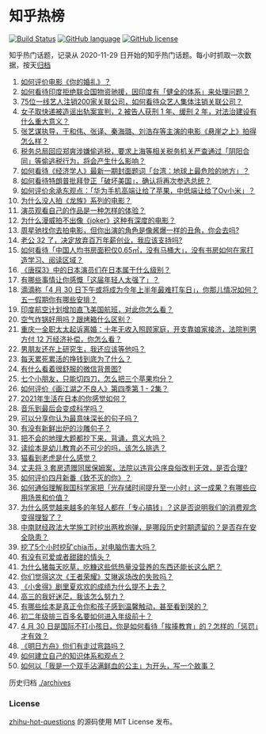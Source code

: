 # 知乎热榜
[![Build Status](https://github.com/ToWeLong/zhihu-hot-questions/workflows/CI/badge.svg)](https://github.com/ToWeLong/zhihu-hot-questions/actions)
[![GitHub language](https://img.shields.io/badge/language-golang-orange.svg)](https://golang.org/)
[![GitHub license](https://img.shields.io/github/license/ToWeLong/zhihu-hot-questions)](https://github.com/ToWeLong/zhihu-hot-questions/blob/main/LICENSE)

知乎热门话题，记录从 2020-11-29 日开始的知乎热门话题。每小时抓取一次数据，按天[归档](./archives)

<!-- BEGIN -->

1. [如何评价电影《你的婚礼》？](https://www.zhihu.com/question/437513111)
1. [如何看待印度拒绝联合国物资驰援，因印度有「健全的体系」来处理问题？](https://www.zhihu.com/question/457285008)
1. [75位一线艺人注销200家关联公司，如何看待众艺人集体注销关联公司？](https://www.zhihu.com/question/457181415)
1. [女子取快递被造谣出轨案宣判，2 被告人获刑 1 年、缓刑 2 年，对法治建设有什么重大意义？](https://www.zhihu.com/question/457266748)
1. [张艺谋执导，于和伟、张译、秦海璐、刘浩存等主演的电影《悬崖之上》拍得怎么样？](https://www.zhihu.com/question/398744121)
1. [税务总局回应郑爽涉嫌偷逃税，要求上海等相关税务机关严查通过「阴阳合同」等偷逃税行为，将会产生什么影响？](https://www.zhihu.com/question/457264887)
1. [如何看待《经济学人》最新一期封面题词「台湾：地球上最危险的地方」？](https://www.zhihu.com/question/457260755)
1. [如何看待特朗普批拜登正「破坏美国」，确认将再次参选总统？](https://www.zhihu.com/question/457256439)
1. [如何评价余承东观点：「华为手机高端让给了苹果，中低端让给了Ov小米」？](https://www.zhihu.com/question/457258690)
1. [为什么没人拍《龙族》系列的电影？](https://www.zhihu.com/question/448178834)
1. [演员观看自己的作品是一种怎样的体验？](https://www.zhihu.com/question/294472677)
1. [为什么漫威拍不出像《joker》这种有深度的电影？](https://www.zhihu.com/question/456837407)
1. [周星驰找你去拍电影，但你出演的角色是像酱爆一样的丑角，你会去吗?](https://www.zhihu.com/question/453812398)
1. [老公 32 了，决定放弃百万年薪创业，我应该支持吗?](https://www.zhihu.com/question/447327404)
1. [如何看待「中国人均书房面积仅0.65㎡，没有马桶大」，没有书房如何在家打造学习、阅读区域？](https://www.zhihu.com/question/456014343)
1. [《唐探3》中的日本演员们在日本属于什么级别？](https://www.zhihu.com/question/444896076)
1. [有哪些事情让你感慨「这届年轻人太强了」？](https://www.zhihu.com/question/456812148)
1. [滴滴称「4 月 30 日下午或将成为今年上半年最难打车日」，你那儿情况如何？五一假期你有哪些安排？](https://www.zhihu.com/question/457167453)
1. [印度航空计划增加直飞美国航班，对此你怎么看？](https://www.zhihu.com/question/457239121)
1. [空气炸锅好用吗？跟烤箱什么区别？](https://www.zhihu.com/question/291230420)
1. [重庆一全职太太起诉离婚：十年无收入照顾家庭，开支靠娘家接济，法院判男方付 12 万经济补偿，你怎么看？](https://www.zhihu.com/question/457146913)
1. [男朋友还在上研究生，我还应该等他吗？](https://www.zhihu.com/question/455432407)
1. [每天累死累活的挣钱到底为了什么？](https://www.zhihu.com/question/456067816)
1. [有什么看着很舒服的微信背景图?](https://www.zhihu.com/question/388752043)
1. [七个小朋友，只能切四刀，怎么把三个苹果均分？](https://www.zhihu.com/question/297440538)
1. [如何评价《画江湖之不良人》第四季第 1 - 2集？](https://www.zhihu.com/question/456851431)
1. [2021年生活在日本的你感觉如何？](https://www.zhihu.com/question/455934810)
1. [音乐到最后会变成科学吗？](https://www.zhihu.com/question/455907368)
1. [可以分享你认为最意味深长的句子吗？](https://www.zhihu.com/question/455777176)
1. [有没有新鲜出炉的沙雕句子？](https://www.zhihu.com/question/451404478)
1. [把不会的地理大题都抄下来，背诵，意义大吗？](https://www.zhihu.com/question/444879198)
1. [读绘本是幼儿教育必不可少的吗，该怎么挑选？](https://www.zhihu.com/question/439146316)
1. [猫看到老虎是什么感觉？](https://www.zhihu.com/question/455697352)
1. [丈夫将 3 套房遗赠同居保姆案，法院以违背公序良俗改判无效，是否合理?](https://www.zhihu.com/question/457149946)
1. [如何评价四月新番《致不灭的你》？](https://www.zhihu.com/question/454515151)
1. [如何通俗理解我国科学家把「光存储时间提升至一小时」这一成果？有哪些应用场景和价值？](https://www.zhihu.com/question/456553305)
1. [为什么感觉越来越多的年轻人都在「专心搞钱」？这是否说明我们的消费观念变得理智了？](https://www.zhihu.com/question/457140241)
1. [中南财经政法大学施工时挖出两枚炮弹，是哪段历史时期遗留的？是否存在安全隐患？](https://www.zhihu.com/question/457122815)
1. [挖了5个小时挖矿chia币，对电脑伤害大吗？](https://www.zhihu.com/question/454866562)
1. [有没有可爱或者甜甜的情头？](https://www.zhihu.com/question/391413854)
1. [为什么猪每天吃草，吃糠这些低热量没营养的东西还能长这么肥？](https://www.zhihu.com/question/450554480)
1. [你们觉得这次《王者荣耀》艾琳返场改的失败吗？](https://www.zhihu.com/question/455420512)
1. [《小舍得》剧里夏欢欢的成绩为什么提不上去？](https://www.zhihu.com/question/455735077)
1. [高三的我好迷茫，我该怎么努力？](https://www.zhihu.com/question/456263396)
1. [有哪些绘本是真正令你和孩子感到温馨触动，甚至看到哭的？](https://www.zhihu.com/question/312239649)
1. [初二年级排三百多名要如何进入年级前十？](https://www.zhihu.com/question/447709781)
1. [4 月 30 日是国际不打小孩日，你是如何看待「挨揍教育」的？怎样的「惩罚」才有效？](https://www.zhihu.com/question/391581129)
1. [《明日方舟》你们有走过弯路吗？](https://www.zhihu.com/question/452796365)
1. [如何建立自己的知识体系和观点？](https://www.zhihu.com/question/52782284)
1. [如何以「我是一个双手沾满鲜血的公主」为开头，写一个故事？](https://www.zhihu.com/question/442702619)

<!-- END -->

历史归档 [./archives](./archives)


### License
[zhihu-hot-questions](https://github.com/towelong/zhihu-hot-questions) 的源码使用 MIT License 发布。